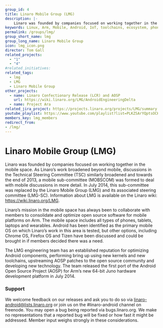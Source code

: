 ```yaml
---
group_id: 4
title: Linaro Mobile Group (LMG)
description: |-
    Linaro was founded by companies focused on working together in the mobile space.
keywords: Linux, Arm, Mobile, Android, IoT, toolchains, ecosystem, phones, tablets, wearables
permalink: /groups/lmg/
group_short_name: lmg
group_long_name: Linaro Mobile Group
icon: lmg_icon.png
director: Tom Gall
related_projects:
  - "1"
  - "4"
#related_initiatives:
related_tags:
  - lmg
  - LMG
  - Linaro Mobile Group
other_projects:
  - name: Linaro Confectionary Release (LCR) and AOSP
    url: https://wiki.linaro.org/LMG/AndroidEngineeringDelta
  - name: Project Ara
related_jira_project: https://projects.linaro.org/projects/LMG/summary
youtube_playlist: https://www.youtube.com/playlist?list=PLKZSArYQptsOCKDbxvLxNKNWxMCwS0QsB
members_key: lmg_members
redirect_from:
- /lmg/
---
```

# Linaro Mobile Group (LMG)

Linaro was founded by companies focused on working together in the mobile space. As Linaro’s work broadened beyond mobile, discussions in the Technical Steering Committee (TSC) similarly broadened and towards the end of 2013, a mobile sub-committee (MOBSCOM) was formed to deal with mobile discussions in more detail. In July 2014, this sub-committee was replaced by the Linaro Mobile Group (LMG) and its associated steering committee (LMG-SC). Information about LMG is available on the Linaro wiki: https://wiki.linaro.org/LMG.

Linaro’s mission in the mobile space has always been to collaborate with members to consolidate and optimize open source software for mobile platforms on Arm. The mobile space includes all types of phones, tablets, laptops and wearables. Android has been identified as the primary mobile OS on which Linaro’s work in this area is tested, but other options, including Chrome OS, Firefox OS and Tizen have been discussed and could be brought in if members decided there was a need.

The LMG engineering team has an established reputation for optimizing Android components, performing bring up using new kernels and new toolchains, upstreaming AOSP patches to the open source community and developing new technology. The team released the first port of the Android Open Source Project (AOSP) for Arm’s new 64-bit Juno hardware development platform in July 2014.

### Support
We welcome feedback on our releases and ask you to do so via linaro-android@lists.linaro.org or join us on the #linaro-android channel on freenode. You may open a bug being reported via bugs.linaro.org. We make no representations that a reported bug will be fixed or how fast it might be addressed. Member input weighs strongly in these considerations.
